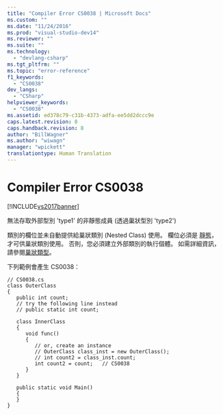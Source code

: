 ```yaml
---
title: "Compiler Error CS0038 | Microsoft Docs"
ms.custom: ""
ms.date: "11/24/2016"
ms.prod: "visual-studio-dev14"
ms.reviewer: ""
ms.suite: ""
ms.technology: 
  - "devlang-csharp"
ms.tgt_pltfrm: ""
ms.topic: "error-reference"
f1_keywords: 
  - "CS0038"
dev_langs: 
  - "CSharp"
helpviewer_keywords: 
  - "CS0038"
ms.assetid: ed378c79-c31b-4373-adfa-ee5dd2dccc9e
caps.latest.revision: 8
caps.handback.revision: 8
author: "BillWagner"
ms.author: "wiwagn"
manager: "wpickett"
translationtype: Human Translation
---
```

# Compiler Error CS0038
[!INCLUDE[vs2017banner](../../../csharp/includes/vs2017banner.md)]

無法存取外部型別 'type1' 的非靜態成員 \(透過巢狀型別 'type2'\)  
  
 類別的欄位並未自動提供給巢狀類別 \(Nested Class\) 使用。  欄位必須是 [靜態](../../../csharp/language-reference/keywords/static.md)，才可供巢狀類別使用。  否則，您必須建立外部類別的執行個體。  如需詳細資訊，請參閱[巢狀類型](../../../csharp/programming-guide/classes-and-structs/nested-types.md)。  
  
 下列範例會產生 CS0038：  
  
```  
// CS0038.cs  
class OuterClass  
{  
   public int count;  
   // try the following line instead  
   // public static int count;  
  
   class InnerClass  
   {  
      void func()  
      {  
         // or, create an instance  
         // OuterClass class_inst = new OuterClass();  
         // int count2 = class_inst.count;  
         int count2 = count;   // CS0038  
      }  
   }  
  
   public static void Main()  
   {  
   }  
}  
```